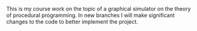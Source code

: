 This is my course work on the topic of a graphical simulator on the theory of procedural programming. In new branches I will make significant changes to the code to better implement the project.
